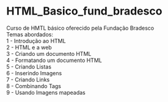 # HTML_Basico_fund_bradesco<br>
Curso de HMTL básico oferecido pela Fundação Bradesco<br>
Temas abordados:<br>
1 - Introdução ao HTML<br>
2 - HTML e a web<br>
3 - Criando um documento HTML<br>
4 - Formatando um documento HTML<br>
5 - Criando Listas<br>
6 - Inserindo Imagens<br>
7 - Criando Links<br>
8 - Combinando Tags<br>
9 - Usando Imagens mapeadas<br>
